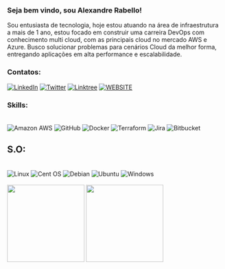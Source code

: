 ### Seja bem vindo, sou Alexandre Rabello!

Sou entusiasta de tecnologia, hoje estou atuando na área de infraestrutura a mais de 1 ano, estou focado em construir uma carreira DevOps com conhecimento multi cloud, com as principais cloud no mercado AWS e Azure.
Busco solucionar problemas para cenários Cloud da melhor forma, entregando aplicações em alta performance e escalabilidade. 

### Contatos: 
[![LinkedIn](https://img.shields.io/badge/LinkedIn-0077B5?style=for-the-badge&logo=linkedin&logoColor=white)](https://www.linkedin.com/in/alexandrerabellosantana/)
[![Twitter](https://img.shields.io/badge/Twitter-1DA1F2?style=for-the-badge&logo=twitter&logoColor=white)](https://www.linkedin.com/in/alexandrerabellosantana/)
[![Linktree](https://img.shields.io/badge/linktree-39E09B?style=for-the-badge&logo=linktree&logoColor=white)](https://linktr.ee/alexandrerabello)
[![WEBSITE](https://img.shields.io/badge/RSS-FFA500?style=for-the-badge&logo=rss&logoColor=white)](https://alexandrerabello.com/)

### Skills:

<div style="display: inline_block"><br/>
  <img align="center" alt="Amazon AWS" src="https://img.shields.io/badge/Amazon_AWS-232F3E?style=for-the-badge&logo=amazon-aws&logoColor=white" />
  <img align="center" alt="GitHub" src="https://img.shields.io/badge/git-%23F05033.svg?style=for-the-badge&logo=git&logoColor=white" />
  <img align="center" alt="Docker" src="https://img.shields.io/badge/Docker-2496ED?style=for-the-badge&logo=docker&logoColor=white" />
  <img align="center" alt="Terraform" src="https://img.shields.io/badge/Terraform-7B42BC?style=for-the-badge&logo=terraform&logoColor=white" />
  <img align="center" alt="Jira" src="https://img.shields.io/badge/Jira-0052CC?style=for-the-badge&logo=Jira&logoColor=white" />
  <img align="center" alt="Bitbucket" src="https://img.shields.io/badge/Bitbucket-0747a6?style=for-the-badge&logo=bitbucket&logoColor=white" />

## S.O:
<div style="display: inline_block"><br/>
  <img align="center" alt="Linux" src="https://img.shields.io/badge/Linux-FCC624?style=for-the-badge&logo=linux&logoColor=black" />
  <img align="center" alt="Cent OS" src="https://img.shields.io/badge/Cent%20OS-262577?style=for-the-badge&logo=CentOS&logoColor=white" />
  <img align="center" alt="Debian" src="https://img.shields.io/badge/Debian-A81D33?style=for-the-badge&logo=debian&logoColor=white" />
  <img align="center" alt="Ubuntu" src="https://img.shields.io/badge/Ubuntu-E95420?style=for-the-badge&logo=ubuntu&logoColor=white" />
  <img align="center" alt="Windows" src="https://img.shields.io/badge/Windows-0078D6?style=for-the-badge&logo=windows&logoColor=white" />

<div style="display: inline_block"><br/>
  <div>
    <img height="180em" src="https://github-readme-stats.vercel.app/api?username=alerabello&show_icons=true&theme=tokyonight"/>
    <img height="180em" src="https://github-readme-stats.vercel.app/api/top-langs/?username=alerabello&theme=tokyonight&layout=compact"/>
  </div>